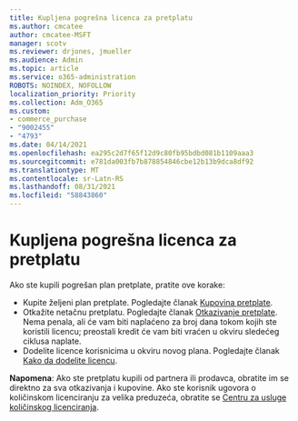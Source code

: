 ```yaml
---
title: Kupljena pogrešna licenca za pretplatu
ms.author: cmcatee
author: cmcatee-MSFT
manager: scotv
ms.reviewer: drjones, jmueller
ms.audience: Admin
ms.topic: article
ms.service: o365-administration
ROBOTS: NOINDEX, NOFOLLOW
localization_priority: Priority
ms.collection: Adm_O365
ms.custom:
- commerce_purchase
- "9002455"
- "4793"
ms.date: 04/14/2021
ms.openlocfilehash: ea295c2d7f65f12d9c80fb95bdbd081b1109aaa3
ms.sourcegitcommit: e781da003fb7b878854846cbe12b13b9dca8df92
ms.translationtype: MT
ms.contentlocale: sr-Latn-RS
ms.lasthandoff: 08/31/2021
ms.locfileid: "58843860"
---
```

# <a name="purchased-wrong-subscription-license"></a>Kupljena pogrešna licenca za pretplatu

Ako ste kupili pogrešan plan pretplate, pratite ove korake:

- Kupite željeni plan pretplate. Pogledajte članak [Kupovina pretplate](https://docs.microsoft.com/alchemyinsights/buy-a-subscription-to-office-365-for-business).
- Otkažite netačnu pretplatu. Pogledajte članak [Otkazivanje pretplate](https://docs.microsoft.com/alchemyinsights/canceling-your-office-365-subscription).
Nema penala, ali će vam biti naplaćeno za broj dana tokom kojih ste koristili licencu; preostali kredit će vam biti vraćen u okviru sledećeg ciklusa naplate.
- Dodelite licence korisnicima u okviru novog plana. Pogledajte članak [Kako da dodelite licencu](https://docs.microsoft.com/alchemyinsights/how-to-assign-a-license-to-a-user).

**Napomena**: Ako ste pretplatu kupili od partnera ili prodavca, obratite im se direktno za sva otkazivanja i kupovine. Ako ste korisnik ugovora o količinskom licenciranju za velika preduzeća, obratite se [Centru za usluge količinskog licenciranja](https://support.microsoft.com/help/4471406/how-to-contact-the-microsoft-volume-licensing-service-center).
